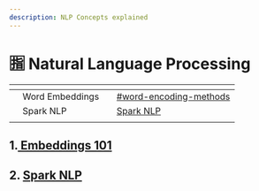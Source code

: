 ```yaml
---
description: NLP Concepts explained
---
```


# 🈯 Natural Language Processing

<table data-view="cards"><thead><tr><th></th><th></th><th></th><th data-hidden data-card-target data-type="content-ref"></th></tr></thead><tbody><tr><td></td><td>Word Embeddings</td><td></td><td><a href="embeddings-101/word-embeddings/#word-encoding-methods">#word-encoding-methods</a></td></tr><tr><td></td><td>Spark NLP</td><td></td><td><a href="http://localhost:5000/s/fckzwB5R6ILdeDMeb8UE/spark-nlp">Spark NLP</a></td></tr><tr><td></td><td></td><td></td><td></td></tr></tbody></table>

## 1.[ Embeddings 101](embeddings-101/)

## 2. [Spark NLP](http://localhost:5000/s/fckzwB5R6ILdeDMeb8UE/spark-nlp)
